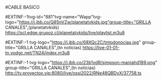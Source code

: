#CABLE BASICO 

#EXTINF:-1tvg-id="881"tvg-name="Wapp"tvg-logo="https://i.ibb.co/Q85nVZw/planetatvkids.jpg"group-title="GRILLA CANALES",(planetatvkids)
https://scl.edge.grupoz.cl/planetatvkids/live/playlist.m3u8


#EXTINF:-1 tvg-logo="https://i.ibb.co/68XQc2C/tntodonocias.jpg" group-title="GRILLA CANALES",(tn noticias)
https://live-01-01-tn.vodgc.net/TN24/index.m3u8


#EXTINF:-1 tvg-logo="https://i.ibb.co/23b1vdR/simpson-maniahd189.png" group-title="GRILLA CANALES",(tn noticias)
http://tv.proyectox.vip:8080/live/ossi2022/RNe48QBDyX/37758.ts










